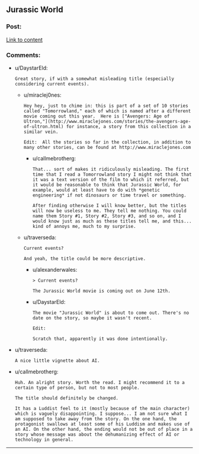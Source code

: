 ## Jurassic World

### Post:

[Link to content](http://www.miraclejones.com/stories/jurassic-world.html)

### Comments:

- u/DaystarEld:
  ```
  Great story, if with a somewhat misleading title (especially considering current events).
  ```

  - u/miraclej0nes:
    ```
    Hey hey, just to chime in: this is part of a set of 10 stories called "Tomorrowland," each of which is named after a different movie coming out this year.  Here is ["Avengers: Age of Ultron,"](http://www.miraclejones.com/stories/the-avengers-age-of-ultron.html) for instance, a story from this collection in a similar vein.

    Edit:  All the stories so far in the collection, in addition to many other stories, can be found at http://www.miraclejones.com
    ```

    - u/callmebrotherg:
      ```
      That... sort of makes it ridiculously misleading. The first time that I read a Tomorrowland story I might not think that it was a text version of the film to which it referred, but it would be reasonable to think that Jurassic World, for example, would at least have to do with *genetic engineering* if not dinosaurs or time travel or something. 

      After finding otherwise I will know better, but the titles will now be useless to me. They tell me nothing. You could name them Story #1, Story #2, Story #3, and so on, and I would know just as much as these titles tell me, and this... kind of annoys me, much to my surprise.
      ```

  - u/traverseda:
    ```
    Current events?

    And yeah, the title could be more descriptive.
    ```

    - u/alexanderwales:
      ```
      > Current events?

      The Jurassic World movie is coming out on June 12th.
      ```

    - u/DaystarEld:
      ```
      The movie "Jurassic World" is about to come out. There's no date on the story, so maybe it wasn't recent.

      Edit:

      Scratch that, apparently it was done intentionally.
      ```

- u/traverseda:
  ```
  A nice little vignette about AI.
  ```

- u/callmebrotherg:
  ```
  Huh. An alright story. Worth the read. I might recommend it to a certain type of person, but not to most people. 

  The title should definitely be changed. 

  It has a Luddist feel to it (mostly because of the main character) which is vaguely disappointing. I suppose... I am not sure what I am supposed to take away from the story. On the one hand, the protagonist swallows at least some of his Luddism and makes use of an AI. On the other hand, the ending would not be out of place in a story whose message was about the dehumanizing effect of AI or technology in general.
  ```

---

